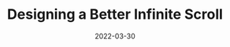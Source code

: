---
date: 2022-03-30
publisher: smashingmag
tags:
  - design-patterns
  - scrolling
target_url: https://www.smashingmagazine.com/2022/03/designing-better-infinite-scroll/
title: Designing a Better Infinite Scroll
---